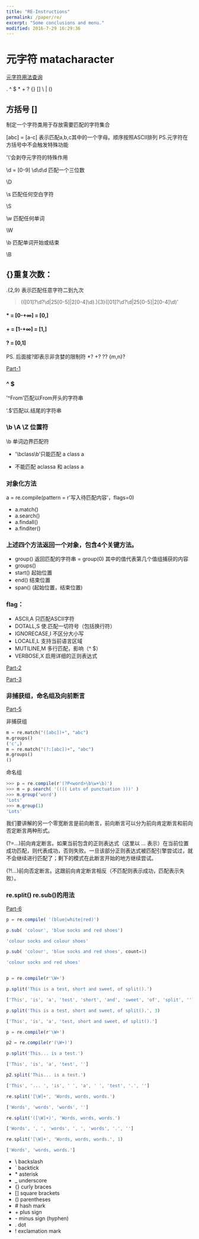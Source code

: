 ```yaml
---
title: "RE-Instructions"
permalink: /paper/re/
excerpt: "Some conclusions and menu."
modified: 2016-7-29 16:29:36
---
```


# 元字符 matacharacter
[元字符用法查询](http://bbs.fishc.com/forum.php?mod=viewthread&tid=57691&extra=page%3D1%26filter%3Dtypeid%26typeid%3D403)

. ^ $ * + ? {} [] \ \| ()

## 方括号  [] 
制定一个字符类用于存放需要匹配的字符集合

[abc] = [a-c] 表示匹配a,b,c其中的一个字母。顺序按照ASCⅡ排列
PS.元字符在方括号中不会触发特殊功能

'\\'会剥夺元字符的特殊作用

\d = [0-9] \d\d\d 匹配一个三位数

\D

\s 匹配任何空白字符

\S

\w 匹配任何单词

\W

\b 匹配单词开始或结束

\B

## {}重复次数：
 .{2,9} 表示匹配任意字符二到九次

> (([01]?\d?\d\|25[0-5]\|2[0-4]\d)\.){3}([01]?\d?\d\|25[0-5]\|2[0-4]\d)'

#### * = [0-+∞] = [0,]

#### + = [1-+∞] = [1,]

#### ? = [0,1]

PS. 后面接?即表示非贪婪的限制符 *? +? ?? {m,n}?

[Part-1](http://bbs.fishc.com/forum.php?mod=viewthread&tid=57073&extra=page%3D1%26filter%3Dtypeid%26typeid%3D403)

### ^  $

'^From'匹配以From开头的字符串

‘\.$’匹配以.结尾的字符串

### \b \A \Z 位置符

\b 单词边界匹配符

- '\bclass\b'只能匹配 a class a

- 不能匹配 aclassa 和 aclass a 

### 对象化方法

a = re.compile(pattern = r'写入待匹配内容'，flags=0)

- a.match()
- a.search()
- a.findall()
- a.finditer()

### 上述四个方法返回一个对象，包含4个关键方法。
- group() 返回匹配的字符串 = group(0) 其中的值代表第几个值组捕获的内容
- groups()
- start() 起始位置
- end()   结束位置
- span()  (起始位置，结束位置)

### flag：
- ASCII,A         只匹配ASCII字符
- DOTALL,S        使.匹配一切符号（包括换行符）
- IGNORECASE,I    不区分大小写
- LOCALE,L        支持当前语言区域
- MUTILINE,M      多行匹配，影响（^ $）
- VERBOSE,X       启用详细的正则表达式

[Part-2](http://bbs.fishc.com/thread-57188-1-1.html)

[Part-3](http://bbs.fishc.com/thread-57207-1-1.html)

### 非捕获组，命名组及向前断言

[Part-5](http://bbs.fishc.com/thread-57317-1-1.html)

非捕获组

```python
m = re.match("([abc])+", "abc")
m.groups()
('c',)
m = re.match("(?:[abc])+", "abc")
m.groups()
()
```

命名组

```javascript
>>> p = re.compile(r'(?P<word>\b\w+\b)')
>>> m = p.search( '(((( Lots of punctuation )))' )
>>> m.group('word')
'Lots'
>>> m.group(1)
'Lots'
```

我们要讲解的另一个零宽断言是前向断言，前向断言可以分为前向肯定断言和前向否定断言两种形式。

(?=...)前向肯定断言。如果当前包含的正则表达式（这里以 ... 表示）在当前位置成功匹配，则代表成功，否则失败。一旦该部分正则表达式被匹配引擎尝试过，就不会继续进行匹配了；剩下的模式在此断言开始的地方继续尝试。

(?!...)前向否定断言。这跟前向肯定断言相反（不匹配则表示成功，匹配表示失败）。</p>

### re.split() re.sub()的用法
[Part-6](http://bbs.fishc.com/thread-57362-1-1.html)

```javascript
p = re.compile( '(blue|white|red)')

p.sub( 'colour', 'blue socks and red shoes')

'colour socks and colour shoes'

p.sub( 'colour', 'blue socks and red shoes', count=1)

'colour socks and red shoes'
```

```javascript

p = re.compile(r'\W+')

p.split('This is a test, short and sweet, of split().')

['This', 'is', 'a', 'test', 'short', 'and', 'sweet', 'of', 'split', '']

p.split('This is a test, short and sweet, of split().', 3)

['This', 'is', 'a', 'test, short and sweet, of split().']

p = re.compile(r'\W+')

p2 = re.compile(r'(\W+)')

p.split('This... is a test.')

['This', 'is', 'a', 'test', '']

p2.split('This... is a test.')

['This', '... ', 'is', ' ', 'a', ' ', 'test', '.', '']

re.split('[\W]+', 'Words, words, words.')

['Words', 'words', 'words', '']

re.split('([\W]+)', 'Words, words, words.')

['Words', ', ', 'words', ', ', 'words', '.', ''] 

re.split('[\W]+', 'Words, words, words.', 1)

['Words', 'words, words.']
```

- \ backslash
- ` backtick
- \* asterisk
- _ underscore
- {} curly braces
- [] square brackets
- () parentheses
- \# hash mark
- \+ plus sign
- \- minus sign (hyphen)
- . dot
- ! exclamation mark
